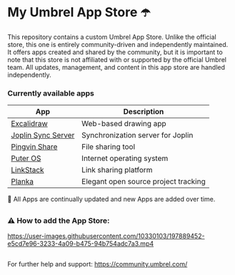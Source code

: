 # My Umbrel App Store ☂️

This repository contains a custom Umbrel App Store. Unlike the official store, this one is entirely community-driven and independently maintained. It offers apps created and shared by the community, but it is important to note that this store is not affiliated with or supported by the official Umbrel team. All updates, management, and content in this app store are handled independently.



### Currently available apps

| App          | Description                                          |
| ----------------- | ---------------------------------------------------- |
| [Excalidraw](https://github.com/excalidraw/excalidraw)        | Web-based drawing app                         |
| [Joplin Sync Server](https://github.com/laurent22/joplin)    | Synchronization server for Joplin             |
| [Pingvin Share](https://github.com/stonith404/pingvin-share) | File sharing tool                             |
| [Puter OS](https://github.com/puterOS/puterOS)              | Internet operating system                  |
| [LinkStack](https://github.com/LinkStackOrg/LinkStack)      | Link sharing platform              |
| [Planka](https://github.com/plankanban/planka)     | Elegant open source project tracking              |

🔄 All Apps are continually updated and new Apps are added over time.

##


##

### ⚠️ How to add the App Store:

https://user-images.githubusercontent.com/10330103/197889452-e5cd7e96-3233-4a09-b475-94b754adc7a3.mp4

##

For further help and support: https://community.umbrel.com/
